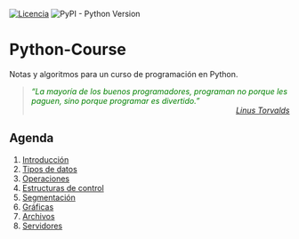 [![Licencia](https://img.shields.io/badge/license-MIT-blue.svg)](http://kmonsoor.mit-license.org/) ![PyPI - Python Version](https://img.shields.io/pypi/pyversions/matplotlib)

<style>
    blockquote i::before {
        content: open-quote;
    }
    blockquote i::after {
        content: close-quote;
    }
    blockquote{
        color: green;
        text-align: left;
        quotes: "“" "”" "‘" "’";
    }
    blockquote cite{
        display: block;
        color: red;
        text-align: right;
    }

</style>

# Python-Course
Notas y algoritmos para un curso de programación en Python.

><i>La mayoría de los buenos programadores, programan no porque les paguen, sino porque programar es divertido.</i><cite>[Linus Torvalds](https://es.wikipedia.org/wiki/Linus_Torvalds)</cite>


## Agenda
1. [Introducción](https://github.com/GiancarloBenavides/Python-Course/tree/main/1-Introduccion)
1. [Tipos de datos](https://github.com/GiancarloBenavides/Python-Course/tree/main/2-Tipos-de-datos)
1. [Operaciones](https://github.com/GiancarloBenavides/Python-Course/tree/main/3-Operaciones)
1. [Estructuras de control](https://github.com/GiancarloBenavides/Python-Course/tree/main/4-Estructuras-de-control)
1. [Segmentación](https://github.com/GiancarloBenavides/Python-Course/tree/main/5-Segmentacion)
1. [Gráficas](https://github.com/GiancarloBenavides/Python-Course/tree/main/6-Graficas)
1. [Archivos](https://github.com/GiancarloBenavides/Python-Course/tree/main/7-Archivos)
1. [Servidores](https://github.com/GiancarloBenavides/Python-Course/tree/main/8-Servidores)

